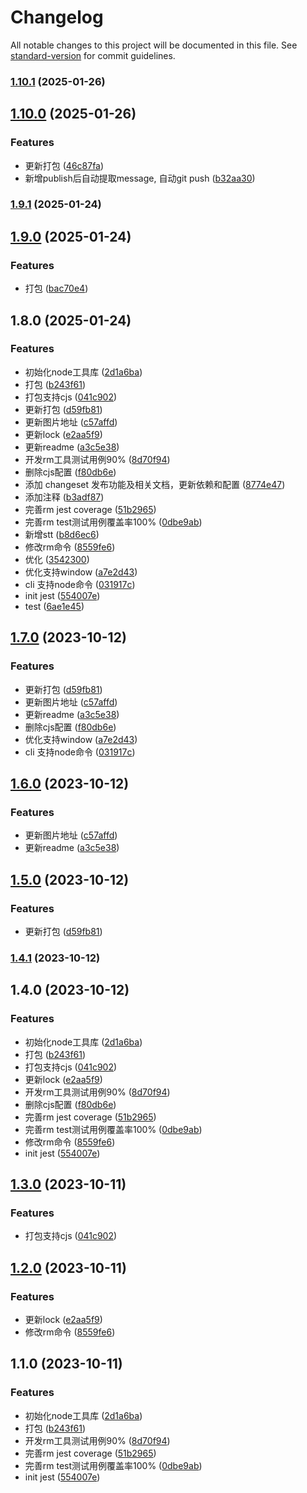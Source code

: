 # Changelog

All notable changes to this project will be documented in this file. See [standard-version](https://github.com/conventional-changelog/standard-version) for commit guidelines.

### [1.10.1](https://github.com/18355166248/swell-node-core/compare/v1.10.0...v1.10.1) (2025-01-26)

## [1.10.0](https://github.com/18355166248/swell-node-core/compare/v1.9.1...v1.10.0) (2025-01-26)


### Features

* 更新打包 ([46c87fa](https://github.com/18355166248/swell-node-core/commit/46c87fac65d2cb4eb0f8b352c45553f67a3c8a30))
* 新增publish后自动提取message, 自动git push ([b32aa30](https://github.com/18355166248/swell-node-core/commit/b32aa30a4262837f63820cab3fd7d21def71d256))

### [1.9.1](https://github.com/18355166248/swell-node-core/compare/v1.9.0...v1.9.1) (2025-01-24)

## [1.9.0](https://github.com/18355166248/swell-node-core/compare/v1.8.0...v1.9.0) (2025-01-24)


### Features

* 打包 ([bac70e4](https://github.com/18355166248/swell-node-core/commit/bac70e4bc589e3f4ca66f52e17b47b72d662f730))

## 1.8.0 (2025-01-24)


### Features

* 初始化node工具库 ([2d1a6ba](https://github.com/18355166248/swell-node-core/commit/2d1a6ba0b706b0cb60bae22dd656553a3bca2dd3))
* 打包 ([b243f61](https://github.com/18355166248/swell-node-core/commit/b243f6141dceb75f26b7c1fae115a0c4f92f5e63))
* 打包支持cjs ([041c902](https://github.com/18355166248/swell-node-core/commit/041c90270fca231676209fdff4222f6faa351bde))
* 更新打包 ([d59fb81](https://github.com/18355166248/swell-node-core/commit/d59fb813b4906107c219af35f55794fd17c8ae03))
* 更新图片地址 ([c57affd](https://github.com/18355166248/swell-node-core/commit/c57affd67c602e87b48962120dc8cc017650f258))
* 更新lock ([e2aa5f9](https://github.com/18355166248/swell-node-core/commit/e2aa5f9f1c23b2af00604c7a260e8f34f8336478))
* 更新readme ([a3c5e38](https://github.com/18355166248/swell-node-core/commit/a3c5e38ea23d9067df268644ec9a18c0a0882c15))
* 开发rm工具测试用例90% ([8d70f94](https://github.com/18355166248/swell-node-core/commit/8d70f946a88609569ea91d96aaaf82085710ab81))
* 删除cjs配置 ([f80db6e](https://github.com/18355166248/swell-node-core/commit/f80db6e3a5adac36ee44d0a569f197beeb839282))
* 添加 changeset 发布功能及相关文档，更新依赖和配置 ([8774e47](https://github.com/18355166248/swell-node-core/commit/8774e47b98425a8fedbe508da5318a1eadbf4614))
* 添加注释 ([b3adf87](https://github.com/18355166248/swell-node-core/commit/b3adf878775a322b87933e7634517ce4e32cbb07))
* 完善rm jest coverage ([51b2965](https://github.com/18355166248/swell-node-core/commit/51b2965ebf7aa194db3bebbcdf27b89c9376852e))
* 完善rm test测试用例覆盖率100% ([0dbe9ab](https://github.com/18355166248/swell-node-core/commit/0dbe9ab4a2da33c9267fadb6e3deeffc87ac1d43))
* 新增stt ([b8d6ec6](https://github.com/18355166248/swell-node-core/commit/b8d6ec6f7fca71621385a9ebd4d193121c801825))
* 修改rm命令 ([8559fe6](https://github.com/18355166248/swell-node-core/commit/8559fe62fc235e589819fb89491cfed278bfee29))
* 优化 ([3542300](https://github.com/18355166248/swell-node-core/commit/35423009d63734b9d0a18d20077ad67dec5642df))
* 优化支持window ([a7e2d43](https://github.com/18355166248/swell-node-core/commit/a7e2d43843a8f1260575fbf653de982278f57931))
* cli 支持node命令 ([031917c](https://github.com/18355166248/swell-node-core/commit/031917c715d4cc46c39f14782971fdb3d6258036))
* init jest ([554007e](https://github.com/18355166248/swell-node-core/commit/554007e0b057ed3ca08e532ff47075e0d6a5d101))
* test ([6ae1e45](https://github.com/18355166248/swell-node-core/commit/6ae1e456a47ab6a4a954309dfc92ba97a0e971b9))

## [1.7.0](https://github.com/18355166248/swell-node-core/compare/v1.3.1...v1.7.0) (2023-10-12)


### Features

* 更新打包 ([d59fb81](https://github.com/18355166248/swell-node-core/commit/d59fb813b4906107c219af35f55794fd17c8ae03))
* 更新图片地址 ([c57affd](https://github.com/18355166248/swell-node-core/commit/c57affd67c602e87b48962120dc8cc017650f258))
* 更新readme ([a3c5e38](https://github.com/18355166248/swell-node-core/commit/a3c5e38ea23d9067df268644ec9a18c0a0882c15))
* 删除cjs配置 ([f80db6e](https://github.com/18355166248/swell-node-core/commit/f80db6e3a5adac36ee44d0a569f197beeb839282))
* 优化支持window ([a7e2d43](https://github.com/18355166248/swell-node-core/commit/a7e2d43843a8f1260575fbf653de982278f57931))
* cli 支持node命令 ([031917c](https://github.com/18355166248/swell-node-core/commit/031917c715d4cc46c39f14782971fdb3d6258036))

## [1.6.0](https://github.com/18355166248/swell-node-core/compare/v1.5.0...v1.6.0) (2023-10-12)


### Features

* 更新图片地址 ([c57affd](https://github.com/18355166248/swell-node-core/commit/c57affd67c602e87b48962120dc8cc017650f258))
* 更新readme ([a3c5e38](https://github.com/18355166248/swell-node-core/commit/a3c5e38ea23d9067df268644ec9a18c0a0882c15))

## [1.5.0](https://github.com/18355166248/swell-node-core/compare/v1.4.1...v1.5.0) (2023-10-12)


### Features

* 更新打包 ([d59fb81](https://github.com/18355166248/swell-node-core/commit/d59fb813b4906107c219af35f55794fd17c8ae03))

### [1.4.1](https://github.com/18355166248/swell-node-core/compare/v1.4.0...v1.4.1) (2023-10-12)

## 1.4.0 (2023-10-12)


### Features

* 初始化node工具库 ([2d1a6ba](https://github.com/18355166248/swell-node-core/commit/2d1a6ba0b706b0cb60bae22dd656553a3bca2dd3))
* 打包 ([b243f61](https://github.com/18355166248/swell-node-core/commit/b243f6141dceb75f26b7c1fae115a0c4f92f5e63))
* 打包支持cjs ([041c902](https://github.com/18355166248/swell-node-core/commit/041c90270fca231676209fdff4222f6faa351bde))
* 更新lock ([e2aa5f9](https://github.com/18355166248/swell-node-core/commit/e2aa5f9f1c23b2af00604c7a260e8f34f8336478))
* 开发rm工具测试用例90% ([8d70f94](https://github.com/18355166248/swell-node-core/commit/8d70f946a88609569ea91d96aaaf82085710ab81))
* 删除cjs配置 ([f80db6e](https://github.com/18355166248/swell-node-core/commit/f80db6e3a5adac36ee44d0a569f197beeb839282))
* 完善rm jest coverage ([51b2965](https://github.com/18355166248/swell-node-core/commit/51b2965ebf7aa194db3bebbcdf27b89c9376852e))
* 完善rm test测试用例覆盖率100% ([0dbe9ab](https://github.com/18355166248/swell-node-core/commit/0dbe9ab4a2da33c9267fadb6e3deeffc87ac1d43))
* 修改rm命令 ([8559fe6](https://github.com/18355166248/swell-node-core/commit/8559fe62fc235e589819fb89491cfed278bfee29))
* init jest ([554007e](https://github.com/18355166248/swell-node-core/commit/554007e0b057ed3ca08e532ff47075e0d6a5d101))

## [1.3.0](https://github.com/18355166248/swell-node-core/compare/v1.2.0...v1.3.0) (2023-10-11)


### Features

* 打包支持cjs ([041c902](https://github.com/18355166248/swell-node-core/commit/041c90270fca231676209fdff4222f6faa351bde))

## [1.2.0](https://github.com/18355166248/swell-node-core/compare/v1.1.0...v1.2.0) (2023-10-11)


### Features

* 更新lock ([e2aa5f9](https://github.com/18355166248/swell-node-core/commit/e2aa5f9f1c23b2af00604c7a260e8f34f8336478))
* 修改rm命令 ([8559fe6](https://github.com/18355166248/swell-node-core/commit/8559fe62fc235e589819fb89491cfed278bfee29))

## 1.1.0 (2023-10-11)


### Features

* 初始化node工具库 ([2d1a6ba](https://github.com/18355166248/swell-node-core/commit/2d1a6ba0b706b0cb60bae22dd656553a3bca2dd3))
* 打包 ([b243f61](https://github.com/18355166248/swell-node-core/commit/b243f6141dceb75f26b7c1fae115a0c4f92f5e63))
* 开发rm工具测试用例90% ([8d70f94](https://github.com/18355166248/swell-node-core/commit/8d70f946a88609569ea91d96aaaf82085710ab81))
* 完善rm jest coverage ([51b2965](https://github.com/18355166248/swell-node-core/commit/51b2965ebf7aa194db3bebbcdf27b89c9376852e))
* 完善rm test测试用例覆盖率100% ([0dbe9ab](https://github.com/18355166248/swell-node-core/commit/0dbe9ab4a2da33c9267fadb6e3deeffc87ac1d43))
* init jest ([554007e](https://github.com/18355166248/swell-node-core/commit/554007e0b057ed3ca08e532ff47075e0d6a5d101))
